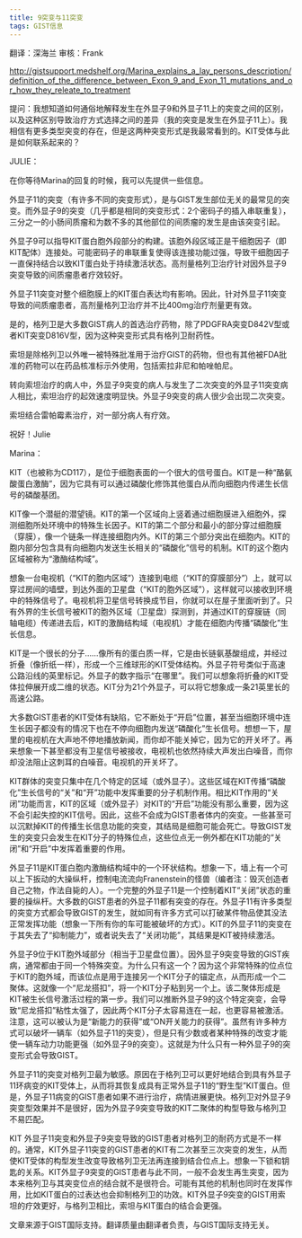 ```yaml
---
title: 9突变与11突变
tags: GIST信息
---
```


翻译：深海兰 审核：Frank

http://gistsupport.medshelf.org/Marina_explains_a_lay_persons_description/definition_of_the_difference_between_Exon_9_and_Exon_11_mutations_and_or_how_they_releate_to_treatment

提问：我想知道如何通俗地解释发生在外显子9和外显子11上的突变之间的区别，以及这种区别导致治疗方式选择之间的差异（我的突变是发生在外显子11上）。我相信有更多类型突变的存在，但是这两种突变形式是我最常看到的。KIT受体与此是如何联系起来的？

JULIE：

在你等待Marina的回复的时候，我可以先提供一些信息。

外显子11的突变（有许多不同的突变形式），是与GIST发生部位无关的最常见的突变。而外显子9的突变（几乎都是相同的突变形式：2个密码子的插入串联重复），三分之一的小肠间质瘤和为数不多的其他部位的间质瘤的发生是由该突变引起。

外显子9可以指导KIT蛋白胞外段部分的构建。该胞外段区域正是干细胞因子（即KIT配体）连接处。可能密码子的串联重复使得该连接功能过强，导致干细胞因子一直保持结合以致KIT蛋白处于持续激活状态。高剂量格列卫治疗针对因外显子9突变导致的间质瘤患者疗效较好。

外显子11突变对整个细胞膜上的KIT蛋白表达均有影响。因此，针对外显子11突变导致的间质瘤患者，高剂量格列卫治疗并不比400mg治疗剂量更有效。

是的，格列卫是大多数GIST病人的首选治疗药物，除了PDGFRA突变D842V型或者KIT突变D816V型，因为这种突变形式具有格列卫耐药性。

索坦是除格列卫以外唯一被特殊批准用于治疗GIST的药物，但也有其他被FDA批准的药物可以在药品核准标示外使用，包括索拉非尼和帕唑帕尼。

转向索坦治疗的病人中，外显子9突变的病人与发生了二次突变的外显子11突变病人相比，索坦治疗的起效速度明显快。外显子9突变的病人很少会出现二次突变。

索坦结合雷帕霉素治疗，对一部分病人有疗效。

祝好！Julie



Marina：

KIT（也被称为CD117），是位于细胞表面的一个很大的信号蛋白。KIT是一种“酪氨酸蛋白激酶”，因为它具有可以通过磷酸化修饰其他蛋白从而向细胞内传递生长信号的磷酸基团。

KIT像一个潜艇的潜望镜。KIT的第一个区域向上竖着通过细胞膜进入细胞外，探测细胞所处环境中的特殊生长因子。KIT的第二个部分和最小的部分穿过细胞膜（穿膜），像一个链条一样连接细胞内外。KIT的第三个部分突出在细胞内。KIT的胞内部分包含具有向细胞内发送生长相关的“磷酸化”信号的机制。KIT的这个胞内区域被称为“激酶结构域”。

想象一台电视机（“KIT的胞内区域”）连接到电缆（“KIT的穿膜部分”）上，就可以穿过房间的墙壁，到达外面的卫星盘（“KIT的胞外区域”），这样就可以接收到环境中的特殊信号了。电视机将卫星信号转换成节目，你就可以在屋子里面听到了。只有外界的生长信号被KIT的胞外区域（卫星盘）探测到，并通过KIT的穿膜链（同轴电缆）传递进去后，KIT的激酶结构域（电视机）才能在细胞内传播“磷酸化”生长信息。

KIT是一个很长的分子……像所有的蛋白质一样，它是由长链氨基酸组成，并经过折叠（像折纸一样），形成一个三维球形的KIT受体结构。外显子符号类似于高速公路沿线的英里标记。外显子的数字指示“在哪里”。我们可以想象将折叠的KIT受体拉伸展开成二维的状态。KIT分为21个外显子，可以将它想象成一条21英里长的高速公路。

大多数GIST患者的KIT受体有缺陷，它不断处于“开启”位置，甚至当细胞环境中连生长因子都没有的情况下也在不停向细胞内发送“磷酸化”生长信号。想想一下，屋里的电视机在大声地不停地播放新闻，而你却不能关掉它，因为它的开关坏了。再来想象一下甚至都没有卫星信号被接收，电视机也依然持续大声发出白噪音，而你却没法阻止这刺耳的白噪音。电视机的开关坏了。

KIT群体的突变只集中在几个特定的区域（或外显子）。这些区域在KIT传播“磷酸化”生长信号的“关”和“开”功能中发挥重要的分子机制作用。相比KIT作用的“关闭”功能而言，KIT的区域（或外显子）对KIT的“开启”功能没有那么重要，因为这不会引起失控的KIT信号。因此，这些不会成为GIST患者体内的突变。一些甚至可以沉默掉KIT的传播生长信息功能的突变，其结局是细胞可能会死亡。导致GIST发生的突变只会发生在KIT分子的特殊位点，这些位点无一例外都在KIT功能的“关闭”和“开启”中发挥着重要的作用。

外显子11是KIT蛋白胞内激酶结构域中的一个环状结构。想象一下，墙上有一个可以上下扳动的大操纵杆，控制电流流向Franenstein的怪兽（编者注：毁灭创造者自己之物，作法自毙的人）。一个完整的外显子11是一个控制着KIT“关闭”状态的重要的操纵杆。大多数的GIST患者的外显子11都有突变的存在。外显子11有许多类型的突变方式都会导致GIST的发生，就如同有许多方式可以打破某件物品使其没法正常发挥功能（想象一下所有你的车可能被破坏的方式）。KIT的外显子11的突变在于其失去了“抑制能力”，或者说失去了“关闭功能”，其结果是KIT被持续激活。

外显子9位于KIT胞外域部分（相当于卫星盘位置）。因外显子9突变导致的GIST疾病，通常都由于同一个特殊突变。为什么只有这一个？因为这个非常特殊的位点位于KIT的胞外域，而该位点是用于连接另一个KIT分子的锚定点，从而形成一个二聚体。这就像一个“尼龙搭扣”，将一个KIT分子粘到另一个上。该二聚体形成是KIT被生长信号激活过程的第一步。我们可以推断外显子9的这个特定突变，会导致“尼龙搭扣”粘性太强了，因此两个KIT分子太容易连在一起，也更容易被激活。注意，这可以被认为是“新能力的获得”或“ON开关能力的获得”。虽然有许多种方式可以破坏一辆车（如外显子11的突变），但是只有少数或者某种特殊的改变才能使一辆车动力功能更强（如外显子9的突变）。这就是为什么只有一种外显子9的突变形式会导致GIST。

外显子11的突变对格列卫最为敏感。原因在于格列卫可以更好地结合到具有外显子11环病变的KIT受体上，从而将其恢复成具有正常外显子11的“野生型”KIT蛋白。但是，外显子11病变的GIST患者如果不进行治疗，病情进展更快。格列卫对外显子9突变型效果并不是很好，因为外显子9突变导致的KIT二聚体的构型导致与格列卫不易匹配。

KIT 外显子11突变和外显子9突变导致的GIST患者对格列卫的耐药方式是不一样的。通常，KIT外显子11突变的GIST患者的KIT有二次甚至三次突变的发生，从而使KIT受体的构型发生改变导致格列卫无法再连接到结合位点上。想象一下锁和钥匙的关系。KIT外显子9突变的GIST患者与此不同，一般不会发生再生突变，因为本来格列卫与其突变位点的结合就不是很符合。可能有其他的机制也同时在发挥作用，比如KIT蛋白的过表达也会抑制格列卫的功效。KIT外显子9突变的GIST用索坦的疗效更好，与格列卫相比，索坦与KIT蛋白的结合会更强。

文章来源于GIST国际支持。翻译质量由翻译者负责，与GIST国际支持无关。
